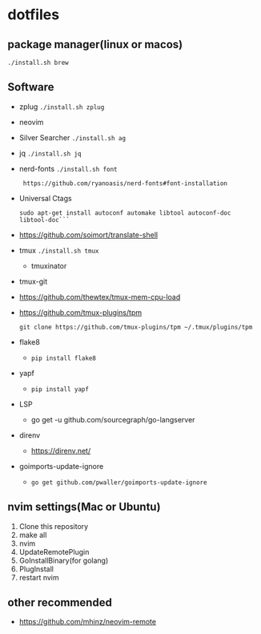 # dotfiles

## package manager(linux or macos)
`./install.sh brew`

## Software

* zplug `./install.sh zplug`
* neovim
* Silver Searcher `./install.sh ag`
* jq `./install.sh jq`
* nerd-fonts `./install.sh font`
  ```
   https://github.com/ryanoasis/nerd-fonts#font-installation
  ```
* Universal Ctags
  ```
  sudo apt-get install autoconf automake libtool autoconf-doc libtool-doc```
  ```
* https://github.com/soimort/translate-shell
* tmux `./install.sh tmux`
  * tmuxinator
* tmux-git
* https://github.com/thewtex/tmux-mem-cpu-load
* https://github.com/tmux-plugins/tpm
  ```
  git clone https://github.com/tmux-plugins/tpm ~/.tmux/plugins/tpm
  ```
* flake8
  * `pip install flake8`
* yapf
  * `pip install yapf`

* LSP
  * go get -u github.com/sourcegraph/go-langserver

* direnv
  * https://direnv.net/

* goimports-update-ignore
  * `go get github.com/pwaller/goimports-update-ignore`

## nvim settings(Mac or Ubuntu)

1. Clone this repository
1. make all
1. nvim
1. UpdateRemotePlugin
1. GoInstallBinary(for golang)
1. PlugInstall
1. restart nvim

## other recommended

* https://github.com/mhinz/neovim-remote

